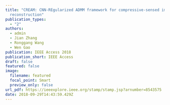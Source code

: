 ```yaml
---
title: "CREAM: CNN-REgularized ADMM framework for compressive-sensed image
  reconstruction"
publication_types:
  - "2"
authors:
  - admin
  - Jian Zhang
  - Ronggang Wang
  - Wen Gao
publication: IEEE Access 2018
publication_short: IEEE Access
draft: false
featured: false
image:
  filename: featured
  focal_point: Smart
  preview_only: false
url_pdf: https://ieeexplore.ieee.org/stamp/stamp.jsp?arnumber=8543575
date: 2018-09-29T14:43:59.429Z
---
```

